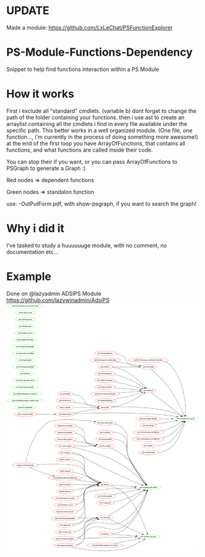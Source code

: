 # UPDATE
Made a module: https://github.com/LxLeChat/PSFunctionExplorer

# PS-Module-Functions-Dependency
Snippet to help find functions interaction within a PS Module

# How it works
First i exclude all "standard" cmdlets. (variable b)
dont forget to change the path of the folder containing your functions.
then i use ast to create an arraylist containing all the cmdlets i find in every file available under the specific path.
This better works in a well organized module. (One file, one function..., i'm currently in the process of doing something more awesome!)
at the end of the first loop you have ArrayOfFunctions, that contains all functions, and what functions are called inside their code.

You can stop their if you want, or you can pass ArrayOfFunctions to PSGraph to generate a Graph :)

Red nodes => dependent functions

Green nodes => standalon function

use: -OutPutForm pdf, with show-psgraph, if you want to search the graph!

# Why i did it
I've tasked to study a huuuuuuge module, with no comment, no documentation etc...

# Example
Done on @lazyadmin ADSIPS Module https://github.com/lazywinadmin/AdsiPS
![OutPut](/ADSIPS.png)
